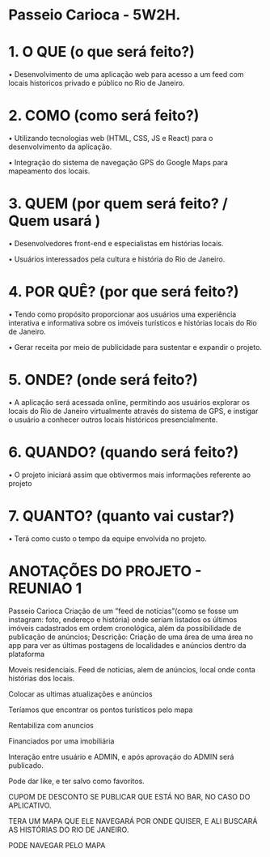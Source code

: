 # Passeio Carioca - 5W2H.

# 1. O QUE (o que será feito?)

• Desenvolvimento de uma aplicação web para acesso a um feed com locais historicos privado e público no Rio de Janeiro. 

# 2. COMO (como será feito?)

• Utilizando tecnologias web (HTML, CSS, JS e React) para o desenvolvimento da aplicação. 

• Integração do sistema de navegação GPS do Google Maps para mapeamento dos locais. 

# 3. QUEM (por quem será feito? / Quem usará )

• Desenvolvedores front-end e especialistas em histórias locais. 

• Usuários interessados pela cultura e história do Rio de Janeiro.

# 4. POR QUÊ? (por que será feito?)

• Tendo como propósito proporcionar aos usuários uma experiência interativa e informativa sobre os imóveis turísticos e histórias locais do Rio de Janeiro. 

• Gerar receita por meio de publicidade para sustentar e expandir o projeto.

# 5. ONDE? (onde será feito?)

• A aplicação será acessada online, permitindo aos usuários explorar os locais do Rio de Janeiro virtualmente através do sistema de GPS, e instigar o usuário a conhecer outros locais históricos presencialmente.

# 6. QUANDO? (quando será feito?)

• O projeto iniciará assim que obtivermos mais informações referente ao projeto

# 7. QUANTO? (quanto vai custar?)

• Terá como custo o tempo da equipe envolvida no projeto.

# ANOTAÇÕES DO PROJETO - REUNIAO 1

Passeio Carioca Criação de um ”feed de notícias”(como se fosse um instagram: foto, endereço e história) onde seriam listados os últimos imóveis cadastrados em ordem cronológica, além da possibilidade de publicação de anúncios; Descrição: Criação de uma área de uma área no app para ver as últimas postagens de localidades e anúncios dentro da plataforma

Moveis residenciais. Feed de noticias, alem de anúncios, local onde conta histórias dos locais.

Colocar as ultimas atualizações e anúncios 

Teríamos que encontrar os pontos turísticos pelo mapa 

Rentabiliza com anuncios 

Financiados por uma imobiliária

Interação entre usuário e ADMIN, e após aprovaçáo do ADMIN será publicado.

Pode dar like, e ter salvo como favoritos.

CUPOM DE DESCONTO SE PUBLICAR QUE ESTÁ NO BAR, NO CASO DO APLICATIVO.

TERA UM MAPA QUE ELE NAVEGARÁ POR ONDE QUISER, E ALI BUSCARÁ AS HISTÓRIAS DO RIO DE JANEIRO.

PODE NAVEGAR PELO MAPA
